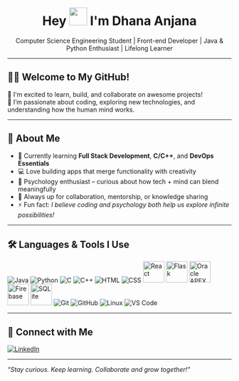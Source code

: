 <h1 align="center">Hey <img src="https://emojis.slackmojis.com/emojis/images/1577305505/7373/hand_wave.gif?1577305505" width="40"/> I'm Dhana Anjana</h1>
<p align="center">Computer Science Engineering Student | Front-end Developer | Java & Python Enthusiast | Lifelong Learner</p>

---

## 👩‍💻 Welcome to My GitHub!

🚀 I'm excited to learn, build, and collaborate on awesome projects!  
🧠 I’m passionate about coding, exploring new technologies, and understanding how the human mind works.

---

## 🌟 About Me

- 🌱 Currently learning **Full Stack Development**, **C/C++**, and **DevOps Essentials**
- 💻 Love building apps that merge functionality with creativity
- 🧠 Psychology enthusiast – curious about how tech + mind can blend meaningfully
- 🤝 Always up for collaboration, mentorship, or knowledge sharing
- ⚡ Fun fact: *I believe coding and psychology both help us explore infinite possibilities!*

---

## 🛠️ Languages & Tools I Use

<p align="left">
  <!-- Languages -->
  <img src="https://img.icons8.com/color/48/000000/java-coffee-cup-logo.png" alt="Java"/>
  <img src="https://img.icons8.com/color/48/000000/python--v1.png" alt="Python"/>
  <img src="https://img.icons8.com/color/48/000000/c-programming.png" alt="C"/>
  <img src="https://img.icons8.com/color/48/000000/c-plus-plus-logo.png" alt="C++"/>
  
  <!-- Web -->
  <img src="https://img.icons8.com/color/48/000000/html-5--v1.png" alt="HTML"/>
  <img src="https://img.icons8.com/color/48/000000/css3.png" alt="CSS"/>
  <img src="https://cdn.jsdelivr.net/gh/devicons/devicon/icons/react/react-original.svg" width="48px" alt="React"/>
  <img src="https://cdn.jsdelivr.net/gh/devicons/devicon/icons/flask/flask-original.svg" width="48px" alt="Flask"/>
  <img src="https://cdn.jsdelivr.net/gh/devicons/devicon/icons/oracle/oracle-original.svg" width="48px" alt="Oracle APEX"/>
  <img src="https://cdn.jsdelivr.net/gh/devicons/devicon/icons/firebase/firebase-plain.svg" width="48px" alt="Firebase"/>
  <img src="https://cdn.jsdelivr.net/gh/devicons/devicon/icons/sqlite/sqlite-original.svg" width="48px" alt="SQLite"/>

  <!-- Tools -->
  <img src="https://img.icons8.com/color/48/000000/git.png" alt="Git"/>
  <img src="https://img.icons8.com/color/48/000000/github--v1.png" alt="GitHub"/>
  <img src="https://img.icons8.com/ios-filled/50/000000/linux.png" alt="Linux"/>
  <img src="https://img.icons8.com/color/48/000000/visual-studio-code-2019.png" alt="VS Code"/>
</p>

---

## 🔗 Connect with Me

<p align="left">
  <a href="https://www.linkedin.com/in/dhana-anjana-s" target="_blank">
    <img src="https://img.icons8.com/color/48/000000/linkedin.png" alt="LinkedIn"/>
  </a>
</p>

---

_“Stay curious. Keep learning. Collaborate and grow together!”_
